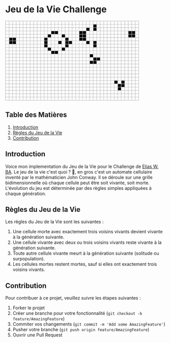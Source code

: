 # Jeu de la Vie Challenge

<p>
  <img src="./image/gospers_glider_gun.gif" alt="Gospers Glider Gun" width="420" height="250">
</p>

## Table des Matières

1. [Introduction](#introduction)
2. [Règles du Jeu de la Vie](#règles-du-jeu-de-la-vie)
3. [Contribution](#contribution)

## Introduction

Voice mon implementation du Jeu de la Vie pour le Challenge de [Elias W. BA](https://twitter.com/eliaswalyba). Le jeu de la vie c'est quoi ? 🤔, en gros c'est un automate cellulaire inventé par le mathématicien John Conway. Il se déroule sur une grille bidimensionnelle où chaque cellule peut être soit vivante, soit morte. L'évolution du jeu est déterminée par des règles simples appliquées à chaque génération.

## Règles du Jeu de la Vie

Les règles du Jeu de la Vie sont les suivantes :

1. Une cellule morte avec exactement trois voisins vivants devient vivante à la génération suivante.
2. Une cellule vivante avec deux ou trois voisins vivants reste vivante à la génération suivante.
3. Toute autre cellule vivante meurt à la génération suivante (solitude ou surpopulation).
4. Les cellules mortes restent mortes, sauf si elles ont exactement trois voisins vivants.

## Contribution

Pour contribuer à ce projet, veuillez suivre les étapes suivantes :

1. Forker le projet
2. Créer une branche pour votre fonctionnalité (`git checkout -b feature/AmazingFeature`)
3. Commiter vos changements (`git commit -m 'Add some AmazingFeature'`)
4. Pusher votre branche (`git push origin feature/AmazingFeature`)
5. Ouvrir une Pull Request
